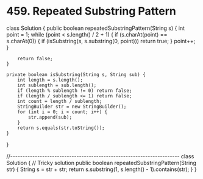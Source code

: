 # 459. Repeated Substring Pattern

class Solution { public boolean repeatedSubstringPattern\(String s\) { int point = 1; while \(point &lt; s.length\(\) / 2 + 1\) { if \(s.charAt\(point\) == s.charAt\(0\)\) { if \(isSubstring\(s, s.substring\(0, point\)\)\) return true; } point++; }

```text
    return false;
}

private boolean isSubstring(String s, String sub) {
    int length = s.length();
    int sublength = sub.length();
    if (length % sublength != 0) return false;
    if (length / sublength <= 1) return false;
    int count = length / sublength;
    StringBuilder str = new StringBuilder();
    for (int i = 0; i < count; i++) {
        str.append(sub);
    }
    return s.equals(str.toString());
}
```

}

//--------------------------------------------------------------------- class Solution { // Tricky solution public boolean repeatedSubstringPattern\(String str\) { String s = str + str; return s.substring\(1, s.length\(\) - 1\).contains\(str\); } }

